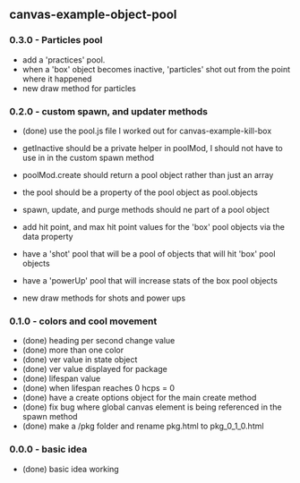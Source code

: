 ## canvas-example-object-pool

### 0.3.0 - Particles pool
* add a 'practices' pool.
* when a 'box' object becomes inactive, 'particles' shot out from the point where it happened
* new draw method for particles

### 0.2.0 - custom spawn, and updater methods
* (done) use the pool.js file I worked out for canvas-example-kill-box
* getInactive should be a private helper in poolMod, I should not have to use in in the custom spawn method
* poolMod.create should return a pool object rather than just an array
* the pool should be a property of the pool object as pool.objects
* spawn, update, and purge methods should ne part of a pool object


* add hit point, and max hit point values for the 'box' pool objects via the data property
* have a 'shot' pool that will be a pool of objects that will hit 'box' pool objects
* have a 'powerUp' pool that will increase stats of the box pool objects
* new draw methods for shots and power ups

### 0.1.0 - colors and cool movement
* (done) heading per second change value
* (done) more than one color
* (done) ver value in state object
* (done) ver value displayed for package
* (done) lifespan value
* (done) when lifespan reaches 0 hcps = 0
* (done) have a create options object for the main create method
* (done) fix bug where global canvas element is being referenced in the spawn method
* (done) make a /pkg folder and rename pkg.html to pkg_0_1_0.html

### 0.0.0 - basic idea
* (done) basic idea working